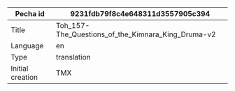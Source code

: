|Pecha id | 9231fdb79f8c4e648311d3557905c394
| --- | --- 
|Title | Toh_157-The_Questions_of_the_Kimnara_King_Druma-v2 
|Language | en
|Type | translation
|Initial creation | TMX